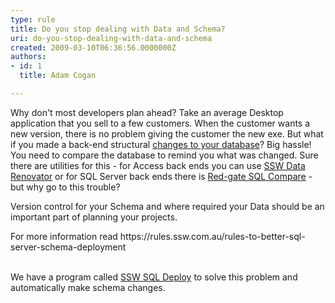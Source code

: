 ```yaml
---
type: rule
title: Do you stop dealing with Data and Schema?
uri: do-you-stop-dealing-with-data-and-schema
created: 2009-03-10T06:36:56.0000000Z
authors:
- id: 1
  title: Adam Cogan

---
```




<span class='intro'> <p>Why don't most developers plan ahead? Take an average Desktop application that you sell to a few customers. When the customer wants a new version, there is no problem giving the customer the new exe. But what if you made a back-end structural <a href="http&#58;//www.ssw.com.au/ssw/Standards/Rules/DataSchemaStandard.aspx"> changes to your database</a>? Big hassle! You need to compare the database to remind you what was changed. Sure there are utilities for this - for Access back ends you can use <a href="http&#58;//www.ssw.com.au/ssw/DataRenovator/Default.aspx">SSW Data Renovator</a> or for SQL Server back​&#160;ends there is <a href="http&#58;//www.ssw.com.au/ssw/Redirect/RedGateSQLDataCompare.htm" target="_blank">Red-gate SQL Compare</a>  - but why go to this trouble?</p> </span>

<p>Version control for your Schema and where required your Data should be an important part of planning your projects.<br></p><p>For more information read&#160;https&#58;//rules.ssw.com.au/rules-to-better-sql-server-schema-deployment<br><br></p><p class="ssw15-rteElement-YellowBorderBox">​We have a program called <a href="http&#58;//www.ssw.com.au/ssw/SQLDeploy/Default.aspx">SSW SQL Deploy</a> to solve this problem and automatically make schema changes.</p> 


